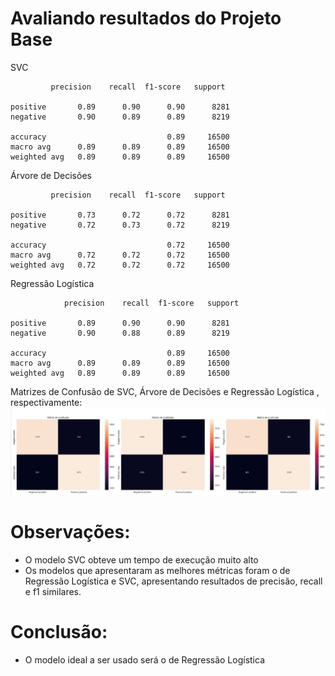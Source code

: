 # Avaliando resultados do Projeto Base

SVC

             precision    recall  f1-score   support

    positive       0.89      0.90      0.90      8281
    negative       0.90      0.89      0.89      8219

    accuracy                           0.89     16500
    macro avg      0.89      0.89      0.89     16500
    weighted avg   0.89      0.89      0.89     16500




Árvore de Decisões

             precision    recall  f1-score   support

    positive       0.73      0.72      0.72      8281
    negative       0.72      0.73      0.72      8219

    accuracy                           0.72     16500
    macro avg      0.72      0.72      0.72     16500
    weighted avg   0.72      0.72      0.72     16500



Regressão Logística


                precision    recall  f1-score   support

    positive       0.89      0.90      0.90      8281
    negative       0.90      0.88      0.89      8219

    accuracy                           0.89     16500
    macro avg      0.89      0.89      0.89     16500
    weighted avg   0.89      0.89      0.89     16500


Matrizes de Confusão de SVC, Árvore de Decisões e Regressão Logística , respectivamente:
<img src="../Comparação de Modelos/Matriz_Conf_1.jpg" width="1400">


# Observações:
- O modelo SVC obteve um tempo de execução muito alto
- Os modelos que apresentaram as melhores métricas foram o de Regressão Logística e SVC, apresentando resultados de precisão, recall e f1 similares.

# Conclusão:
- O modelo ideal a ser usado será o de Regressão Logística
